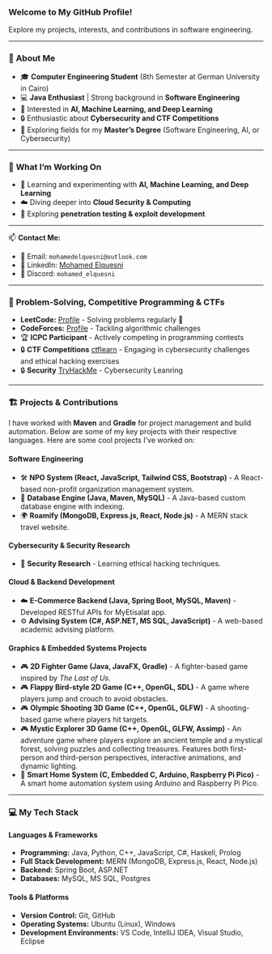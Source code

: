 ### Welcome to My GitHub Profile!
Explore my projects, interests, and contributions in software engineering.

---

### 🚀 **About Me**
- 🎓 **Computer Engineering Student** (8th Semester at German University in Cairo)
- 💻 **Java Enthusiast** | Strong background in **Software Engineering**
- 🤖 Interested in **AI, Machine Learning, and Deep Learning**
- 🔒 Enthusiastic about **Cybersecurity and CTF Competitions**
- 🎯 Exploring fields for my **Master’s Degree** (Software Engineering, AI, or Cybersecurity)

---

### 📌 **What I’m Working On**
- 🤖 Learning and experimenting with **AI, Machine Learning, and Deep Learning**
- ☁️ Diving deeper into **Cloud Security & Computing**
- 🎯 Exploring **penetration testing & exploit development**

---

📫 **Contact Me:**  
- 📧 Email: `mohamedelquesni@outlook.com`  
- 💼 LinkedIn: [Mohamed Elquesni](https://www.linkedin.com/in/mohamed-elquesni/)  
- 💬 Discord: `mohamed_elquesni`

---

### 🧠 **Problem-Solving, Competitive Programming & CTFs**
- **LeetCode:** [Profile](https://leetcode.com/u/mohamedhazem3_) - Solving problems regularly 🚀
- **CodeForces:** [Profile](https://codeforces.com/profile/MohamedElquesni) - Tackling algorithmic challenges
- 🏆 **ICPC Participant** - Actively competing in programming contests
- 🔒 **CTF Competitions** [ctflearn](https://ctflearn.com/user/mohamedelquesni) - Engaging in cybersecurity challenges and ethical hacking exercises
- 🔒 **Security** [TryHackMe](https://tryhackme.com/p/mohamedelquesni) - Cybersecurity Leanring

---

### 🏗️ **Projects & Contributions**
I have worked with **Maven** and **Gradle** for project management and build automation. Below are some of my key projects with their respective languages.
Here are some cool projects I've worked on:
#### **Software Engineering**
- 🛠️ **NPO System (React, JavaScript, Tailwind CSS, Bootstrap)** - A React-based non-profit organization management system.
- 🤖 **Database Engine (Java, Maven, MySQL)** - A Java-based custom database engine with indexing.
- 🌍 **Roamify (MongoDB, Express.js, React, Node.js)** - A MERN stack travel website.

#### **Cybersecurity & Security Research**
- 🔐 **Security Research** - Learning ethical hacking techniques.

#### **Cloud & Backend Development**
- ☁️ **E-Commerce Backend (Java, Spring Boot, MySQL, Maven)** - Developed RESTful APIs for MyEtisalat app.
- ⚙️ **Advising System (C#, ASP.NET, MS SQL, JavaScript)** - A web-based academic advising platform.

#### **Graphics & Embedded Systems Projects**
- 🎮 **2D Fighter Game (Java, JavaFX, Gradle)** - A fighter-based game inspired by *The Last of Us*.
- 🎮 **Flappy Bird-style 2D Game (C++, OpenGL, SDL)** - A game where players jump and crouch to avoid obstacles.
- 🎮 **Olympic Shooting 3D Game (C++, OpenGL, GLFW)** - A shooting-based game where players hit targets.
- 🎮 **Mystic Explorer 3D Game (C++, OpenGL, GLFW, Assimp)** - An adventure game where players explore an ancient temple and a mystical forest, solving puzzles and collecting treasures. Features both first-person and third-person perspectives, interactive animations, and dynamic lighting.
- 🏡 **Smart Home System (C, Embedded C, Arduino, Raspberry Pi Pico)** - A smart home automation system using Arduino and Raspberry Pi Pico.

---

### 💻 **My Tech Stack**
#### Languages & Frameworks
- **Programming:** Java, Python, C++, JavaScript, C#, Haskell, Prolog
- **Full Stack Development:** MERN (MongoDB, Express.js, React, Node.js)
- **Backend:** Spring Boot, ASP.NET
- **Databases:** MySQL, MS SQL, Postgres

#### Tools & Platforms
- **Version Control:** Git, GitHub
- **Operating Systems:** Ubuntu (Linux), Windows
- **Development Environments:** VS Code, IntelliJ IDEA, Visual Studio, Eclipse
